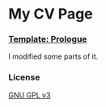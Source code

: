 # My CV Page

### [Template: Prologue](https://github.com/chrisbobbe/jekyll-theme-prologue)

I modified some parts of it.

### License

[GNU GPL v3](https://github.com/paranoid2droid/cv/LICENSE)
